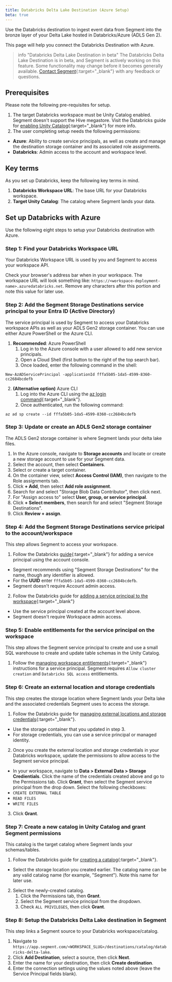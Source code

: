 ```yaml
---
title: Databricks Delta Lake Destination (Azure Setup)
beta: true
---
```


Use the Databricks destination to ingest event data from Segment into the bronze layer of your Delta Lake hosted in Databricks/Azure (ADLS Gen 2).

This page will help you connect the Databricks Destination with Azure. 

> info "Databricks Delta Lake Destination in beta"
> The Databricks Delta Lake Destination is in beta, and Segment is actively working on this feature. Some functionality may change before it becomes generally available. [Contact Segment](https://segment.com/help/contact/){:target="_blank"} with any feedback or questions.

## Prerequisites
 
Please note the following pre-requisites for setup.

1. The target Databricks workspace must be Unity Catalog enabled. Segment doesn't support the Hive megastore. Visit the Databricks guide for [enabling Unity Catalog](https://learn.microsoft.com/en-us/azure/databricks/data-governance/unity-catalog/enable-workspaces){:target="_blank"} for more info.
2. The user completing setup needs the following permissions:
- **Azure**: Ability to create service principals, as well as create and manage the destination storage container and its associated role assignments.
- **Databricks**: Admin access to the account and workspace level.

## Key terms

As you set up Databricks, keep the following key terms in mind. 

1. **Databricks Workspace URL**: The base URL for your Databricks workspace.
2. **Target Unity Catalog**: The catalog where Segment lands your data.
 
## Set up Databricks with Azure

Use the following eight steps to setup your Databricks destination with Azure.

### Step 1: Find your Databricks Workspace URL 

Your Databricks Workspace URL is used by you and Segment to access your workspace API.

Check your browser's address bar when in your workspace. The workspace URL will look something like: `https://<workspace-deployment-name>.azuredatabricks.net`. Remove any characters after this portion and note this value for later use. 

### Step 2: Add the Segment Storage Destinations service principal to your Entra ID (Active Directory) 

The service principal is used by Segment to access your Databricks workspace APIs as well as your ADLS Gen2 storage container. You can use either Azure PowerShell or the Azure CLI. 

1. **Recommended**: Azure PowerShell
    1. Log in to the Azure console with a user allowed to add new service principals.
    2. Open a Cloud Shell (first button to the right of the top search bar).
    3. Once loaded, enter the following command in the shell:

```
New-AzADServicePrincipal -applicationId fffa5b05-1da5-4599-8360-cc2684bcdefb
```

2. **(Alternative option)** Azure CLI
    1. Log into the Azure CLI using the [az login command](https://learn.microsoft.com/en-us/cli/azure/authenticate-azure-cli){:target="_blank"}.
    2. Once authenticated, run the following command:

```
az ad sp create --id fffa5b05-1da5-4599-8360-cc2684bcdefb
```

### Step 3: Update or create an ADLS Gen2 storage container 

The ADLS Gen2 storage container is where Segment lands your delta lake files. 

1. In the Azure console, navigate to **Storage accounts** and locate or create a new storage account to use for your Segment data.
2. Select the account, then select **Containers**.
3. Select or create a target container.
4. On the container view, select **Access Control (IAM)**, then navigate to the Role assignments tab.
5. Click **+ Add**, then select **Add role assignment**.
6. Search for and select "Storage Blob Data Contributor", then click next.
7. For "Assign access to" select **User, group, or service principal**.
8. Click **+ Select members**, then search for and select "Segment Storage Destinations".
9. Click **Review + assign**.

### Step 4: Add the Segment Storage Destinations service pricipal to the account/workspace 

This step allows Segment to access your workspace. 
1. Follow the Databricks [guide](https://learn.microsoft.com/en-us/azure/databricks/administration-guide/users-groups/service-principals#add-service-principals-to-your-account-using-the-account-console){:target="_blank"} for adding a service principal using the account console. 
- Segment recommends using "Segment Storage Destinations" for the name, though any identifier is allowed. 
- For the **UUID** enter `fffa5b05-1da5-4599-8360-cc2684bcdefb`.
- Segment doesn't require Account admin access.
2. Follow the Databricks guide for [adding a service principal to the workspace](https://learn.microsoft.com/en-us/azure/databricks/administration-guide/users-groups/service-principals#assign-a-service-principal-to-a-workspace-using-the-account-console){:target="_blank"}
- Use the service principal created at the account level above.
- Segment doesn't require Workspace admin access.

### Step 5: Enable entitlements for the service principal on the workspace 

This step allows the Segment service principal to create and use a small SQL warehouse to create and update table schemas in the Unity Catalog.

1. Follow the [managing workspace entitlements](https://learn.microsoft.com/en-us/azure/databricks/administration-guide/users-groups/service-principals#--manage-workspace-entitlements-for-a-service-principal){:target="_blank"} instructions for a service principal. Segment requires `Allow cluster creation` and `Databricks SQL access` entitlements.

### Step 6: Create an external location and storage credentials 

This step creates the storage location where Segment lands your Delta lake and the associated credentials Segment uses to access the storage. 
1. Follow the Databricks guide for [managing external locations and storage credentials](https://learn.microsoft.com/en-us/azure/databricks/data-governance/unity-catalog/manage-external-locations-and-credentials){:target="_blank"}. 
- Use the storage container that you updated in step 3.
- For storage credentials, you can use a service principal or managed identity.
2. Once you create the external location and storage credentials in your Databricks workspace, update the permissions to allow access to the Segment service principal. 
- In your workspace, navigate to **Data > External Data > Storage Credientials**. Click the name of the credentials created above and go to the Permissions tab. Click **Grant**, then select the Segment service principal from the drop down. Select the following checkboxes:
- `CREATE EXTERNAL TABLE`
- `READ FILES`
- `WRITE FILES`
3. Click **Grant**.

### Step 7: Create a new catalog in Unity Catalog and grant Segment permissions

This catalog is the target catalog where Segment lands your schemas/tables.

1. Follow the Databricks guide for [creating a catalog](https://learn.microsoft.com/en-us/azure/databricks/data-governance/unity-catalog/create-catalogs){:target="_blank"}. 
- Select the storage location you created earlier. The catalog name can be any valid catalog name (for example, "Segment"). Note this name for later use. 
2. Select the newly-created catalog. 
    1. Click the Permissions tab, then **Grant**. 
    2. Select the Segment service principal from the dropdown.
    3. Check `ALL PRIVILEGES`, then click **Grant**.
 
### Step 8: Setup the Databricks Delta Lake destination in Segment 

This step links a Segment source to your Databricks workspace/catalog.
1. Navigate to `https://app.segment.com/<WORKSPACE_SLUG>/destinations/catalog/databricks-delta-lake`. 
2. Click **Add Destination**, select a source, then click **Next**.
3. Enter the name for your destination, then click **Create destination**.
4. Enter the connection settings using the values noted above (leave the Service Principal fields blank).
